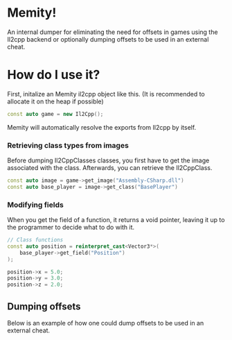 
# Memity!
An internal dumper for eliminating the need for offsets in games using the Il2cpp backend or optionally dumping offsets to be used in an external cheat.

# How do I use it?

First, initalize an Memity il2cpp object like this. (It is recommended to allocate it on the heap if possible)
```cpp
const auto game = new Il2Cpp();
```
Memity will automatically resolve the exports from Il2cpp by itself.
### Retrieving class types from images
Before dumping Il2CppClasses classes, you first have to get the image associated with the class. Afterwards, you can retrieve the Il2CppClass.
```cpp
const auto image = game->get_image("Assembly-CSharp.dll")
const auto base_player = image->get_class("BasePlayer")
```
### Modifying fields

When you get the field of a function, it returns a void pointer, leaving it up to the programmer to decide what to do with it.
```cpp
// Class functions
const auto position = reinterpret_cast<Vector3*>(
	base_player->get_field("Position")
);

position->x = 5.0;
position->y = 3.0;
position->z = 2.0;
```
## Dumping offsets
Below is an example of how one could dump offsets to be used in an external cheat.



